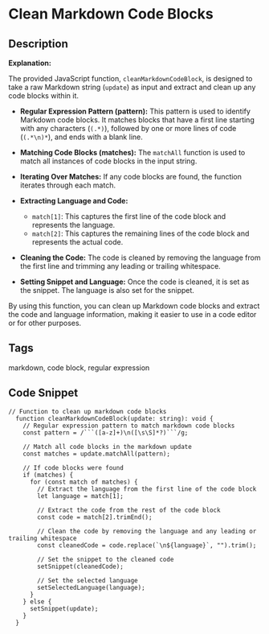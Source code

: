 # Clean Markdown Code Blocks

## Description
**Explanation:**

The provided JavaScript function, `cleanMarkdownCodeBlock`, is designed to take a raw Markdown string (`update`) as input and extract and clean up any code blocks within it.

- **Regular Expression Pattern (pattern):**
   This pattern is used to identify Markdown code blocks. It matches blocks that have a first line starting with any characters (`(.*)`), followed by one or more lines of code (`(.*\n)*`), and ends with a blank line.

- **Matching Code Blocks (matches):**
   The `matchAll` function is used to match all instances of code blocks in the input string.

- **Iterating Over Matches:**
   If any code blocks are found, the function iterates through each match.

- **Extracting Language and Code:**
   - `match[1]`: This captures the first line of the code block and represents the language.
   - `match[2]`: This captures the remaining lines of the code block and represents the actual code.

- **Cleaning the Code:**
   The code is cleaned by removing the language from the first line and trimming any leading or trailing whitespace.

- **Setting Snippet and Language:**
   Once the code is cleaned, it is set as the snippet. The language is also set for the snippet.

By using this function, you can clean up Markdown code blocks and extract the code and language information, making it easier to use in a code editor or for other purposes.

## Tags
markdown, code block, regular expression

## Code Snippet
```
// Function to clean up markdown code blocks
  function cleanMarkdownCodeBlock(update: string): void {
    // Regular expression pattern to match markdown code blocks
    const pattern = /```([a-z]+)\n([\s\S]*?)```/g;

    // Match all code blocks in the markdown update
    const matches = update.matchAll(pattern);

    // If code blocks were found
    if (matches) {
      for (const match of matches) {
        // Extract the language from the first line of the code block
        let language = match[1];

        // Extract the code from the rest of the code block
        const code = match[2].trimEnd();

        // Clean the code by removing the language and any leading or trailing whitespace
        const cleanedCode = code.replace(`\n${language}`, "").trim();

        // Set the snippet to the cleaned code
        setSnippet(cleanedCode);

        // Set the selected language
        setSelectedLanguage(language);
      }
    } else {
      setSnippet(update);
    }
  }
```

